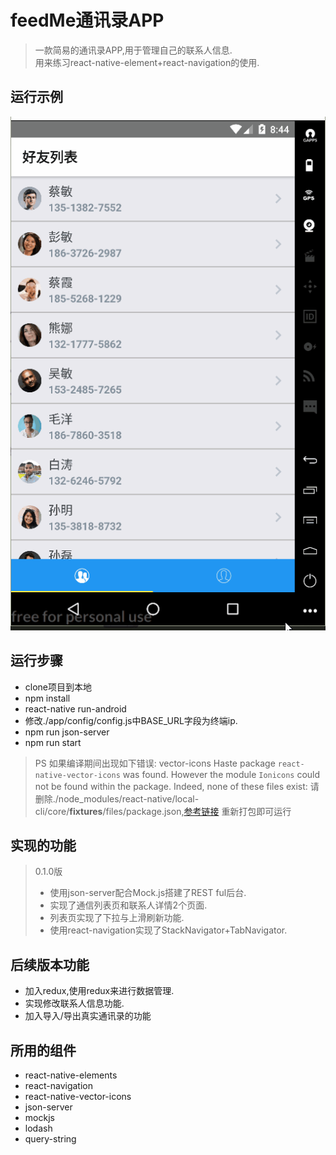 # feedMe通讯录APP

> 一款简易的通讯录APP,用于管理自己的联系人信息.  
> 用来练习react-native-element+react-navigation的使用.

## 运行示例
![运行示例](./app/config/inito.gif)

## 运行步骤
* clone项目到本地
* npm install
* react-native run-android
* 修改./app/config/config.js中BASE_URL字段为终端ip.
* npm run json-server
* npm run start

>PS 如果编译期间出现如下错误:
> vector-icons Haste package `react-native-vector-icons` was found. However the module `Ionicons` could not be found within the package. Indeed, none of these files exist:
> 请删除./node_modules/react-native/local-cli/core/__fixtures__/files/package.json,[参考链接](https://github.com/oblador/react-native-vector-icons/issues/626)
> 重新打包即可运行

## 实现的功能
>    
> 0.1.0版 
> * 使用json-server配合Mock.js搭建了REST ful后台.
> * 实现了通信列表页和联系人详情2个页面.   
> * 列表页实现了下拉与上滑刷新功能.     
> * 使用react-navigation实现了StackNavigator+TabNavigator.  

## 后续版本功能
* 加入redux,使用redux来进行数据管理.
* 实现修改联系人信息功能.
* 加入导入/导出真实通讯录的功能


## 所用的组件
* react-native-elements
* react-navigation
* react-native-vector-icons
* json-server
* mockjs
* lodash
* query-string




